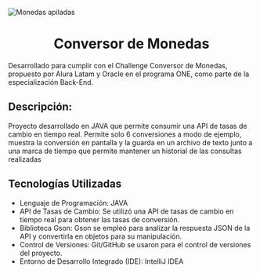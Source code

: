 
![Monedas apiladas](https://github.com/user-attachments/assets/328c5c40-733b-4254-afca-4ffed37d5e58)

<h1 align="center"> Conversor de Monedas </h1>

Desarrollado para cumplir con el Challenge Conversor de Monedas, propuesto por Alura Latam y Oracle en el programa ONE, como parte de la especialización Back-End.

## Descripción:

Proyecto desarrollado en JAVA que permite consumir una API de tasas de cambio en tiempo real. 
Permite solo 6 conversiones a modo de ejemplo, muestra la conversión en pantalla y la guarda en un archivo de texto junto a una marca de tiempo que permite mantener un historial de las consultas realizadas

## Tecnologías Utilizadas 

- Lenguaje de Programación: JAVA
- API de Tasas de Cambio: Se utilizó una API de tasas de cambio en tiempo real para obtener las tasas de conversión.
- Biblioteca Gson: Gson se empleó para analizar la respuesta JSON de la API y convertirla en objetos para su manipulación.
- Control de Versiones: Git/GitHub se usaron para el control de versiones del proyecto.
- Entorno de Desarrollo Integrado (IDE): IntelliJ IDEA 
